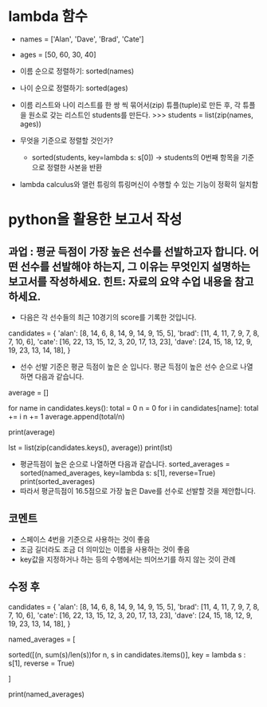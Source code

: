 # lambda 함수
  * names = ['Alan', 'Dave', 'Brad', 'Cate']

  * ages = [50, 60, 30, 40]

  * 이름 순으로 정렬하기: sorted(names)

  * 나이 순으로 정렬하기: sorted(ages)

  * 이름 리스트와 나이 리스트를 한 쌍 씩 묶어서(zip) 튜플(tuple)로 만든 후, 각 튜플을 원소로 갖는 리스트인 students를 만든다.
    \>>> students = list(zip(names, ages))

  * 무엇을 기준으로 정렬할 것인가?

      * sorted(students, key=lambda s: s[0]) -> students의 0번째 항목을 기준으로 정렬한 사본을 반환

  * lambda calculus와 앨런 튜링의 튜링머신이 수행할 수 있는 기능이 정확히 일치함

# python을 활용한 보고서 작성

## 과업 : 평균 득점이 가장 높은 선수를 선발하고자 합니다. 어떤 선수를 선발해야 하는지, 그 이유는 무엇인지 설명하는 보고서를 작성하세요. 힌트: 자료의 요약 수업 내용을 참고하세요. 

* 다음은 각 선수들의 최근 10경기의 score를 기록한 것입니다.

candidates = {
  'alan': [8, 14, 6, 8, 14, 9, 14, 9, 15, 5],
  'brad': [11, 4, 11, 7, 9, 7, 8, 7, 10, 6],
  'cate': [16, 22, 13, 15, 12, 3, 20, 17, 13, 23],
  'dave': [24, 15, 18, 12, 9, 19, 23, 13, 14, 18],
}

* 선수 선발 기준은 평균 득점이 높은 순 입니다. 평균 득점이 높은 선수 순으로 나열하면 다음과 같습니다.

average = []

for name in candidates.keys():
    total = 0
    n = 0
    for i in candidates[name]:
        total += i
        n += 1
    average.append(total/n)

print(average)

lst = list(zip(candidates.keys(), average))
print(lst)
  * 평균득점이 높은 순으로 나열하면 다음과 같습니다.
sorted_averages = sorted(named_averages, key=lambda s: s[1], reverse=True)
print(sorted_averages)
  *  따라서 평균득점이 16.5점으로 가장 높은 Dave를 선수로 선발할 것을 제안합니다.
## 코멘트

 * 스페이스 4번을 기준으로 사용하는 것이 좋음
* 조금 길더라도 조금 더 의미있는 이름을 사용하는 것이 좋음
* key값을 지정하거나 하는 등의 수행에서는 띄어쓰기를 하지 않는 것이 관례

## 수정 후

candidates = {
  'alan': [8, 14, 6, 8, 14, 9, 14, 9, 15, 5],
  'brad': [11, 4, 11, 7, 9, 7, 8, 7, 10, 6],
  'cate': [16, 22, 13, 15, 12, 3, 20, 17, 13, 23],
  'dave': [24, 15, 18, 12, 9, 19, 23, 13, 14, 18],
}

named_averages = [
    
sorted([(n, sum(s)/len(s))for n, s in candidates.items()],
       key = lambda s : s[1],
       reverse = True)

]

print(named_averages)
